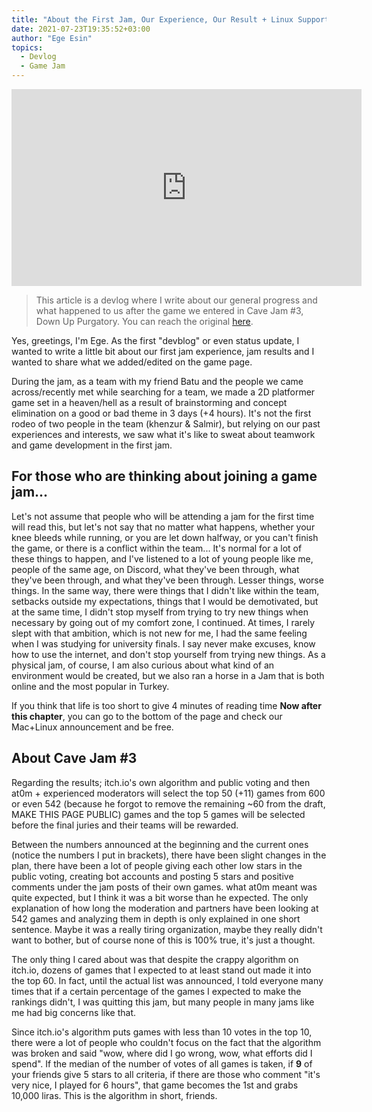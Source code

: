 ```yaml
---
title: "About the First Jam, Our Experience, Our Result + Linux Support with Mac"
date: 2021-07-23T19:35:52+03:00
author: "Ege Esin"
topics:
  - Devlog
  - Game Jam
---
```

<iframe width="560" height="315" src="https://www.youtube-nocookie.com/embed/FHjQLIaeWR8" title="YouTube video player" frameborder="0" allow="accelerometer; autoplay; clipboard-write; encrypted-media; gyroscope; picture-in-picture" allowfullscreen></iframe>

> This article is a devlog where I write about our general progress and what happened to us after the game we entered in Cave Jam #3, Down Up Purgatory. You can reach the original [here](https://zukachi.itch.io/the-ups-and-downs-of-purgatory/devlog/276677/lk-jam-hakknda-deneyimimiz-sonucumuz-mac-ile-linux-destei).

Yes, greetings, I'm Ege. As the first "devblog" or even status update, I wanted to write a little bit about our first jam experience, jam results and I wanted to share what we added/edited on the game page.

<!--more-->

During the jam, as a team with my friend Batu and the people we came across/recently met while searching for a team, we made a 2D platformer game set in a heaven/hell as a result of brainstorming and concept elimination on a good or bad theme in 3 days (+4 hours). It's not the first rodeo of two people in the team (khenzur & Salmir), but relying on our past experiences and interests, we saw what it's like to sweat about teamwork and game development in the first jam.

## For those who are thinking about joining a game jam...

Let's not assume that people who will be attending a jam for the first time will read this, but let's not say that no matter what happens, whether your knee bleeds while running, or you are let down halfway, or you can't finish the game, or there is a conflict within the team... It's normal for a lot of these things to happen, and I've listened to a lot of young people like me, people of the same age, on Discord, what they've been through, what they've been through, and what they've been through. Lesser things, worse things. In the same way, there were things that I didn't like within the team, setbacks outside my expectations, things that I would be demotivated, but at the same time, I didn't stop myself from trying to try new things when necessary by going out of my comfort zone, I continued. At times, I rarely slept with that ambition, which is not new for me, I had the same feeling when I was studying for university finals. I say never make excuses, know how to use the internet, and don't stop yourself from trying new things. As a physical jam, of course, I am also curious about what kind of an environment would be created, but we also ran a horse in a Jam that is both online and the most popular in Turkey.

If you think that life is too short to give 4 minutes of reading time **Now after this chapter**, you can go to the bottom of the page and check our Mac+Linux announcement and be free.

## About Cave Jam #3

Regarding the results; itch.io's own algorithm and public voting and then at0m + experienced moderators will select the top 50 (+11) games from 600 or even 542 (because he forgot to remove the remaining ~60 from the draft, MAKE THIS PAGE PUBLIC) games and the top 5 games will be selected before the final juries and their teams will be rewarded.

Between the numbers announced at the beginning and the current ones (notice the numbers I put in brackets), there have been slight changes in the plan, there have been a lot of people giving each other low stars in the public voting, creating bot accounts and posting 5 stars and positive comments under the jam posts of their own games. what at0m meant was quite expected, but I think it was a bit worse than he expected. The only explanation of how long the moderation and partners have been looking at 542 games and analyzing them in depth is only explained in one short sentence. Maybe it was a really tiring organization, maybe they really didn't want to bother, but of course none of this is 100% true, it's just a thought.

The only thing I cared about was that despite the crappy algorithm on itch.io, dozens of games that I expected to at least stand out made it into the top 60. In fact, until the actual list was announced, I told everyone many times that if a certain percentage of the games I expected to make the rankings didn't, I was quitting this jam, but many people in many jams like me had big concerns like that.

Since itch.io's algorithm puts games with less than 10 votes in the top 10, there were a lot of people who couldn't focus on the fact that the algorithm was broken and said "wow, where did I go wrong, wow, what efforts did I spend". If the median of the number of votes of all games is taken, if **9** of your friends give 5 stars to all criteria, if there are those who comment "it's very nice, I played for 6 hours", that game becomes the 1st and grabs 10,000 liras. This is the algorithm in short, friends.
